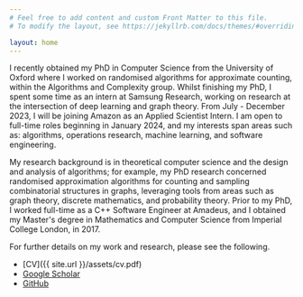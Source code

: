 ```yaml
---
# Feel free to add content and custom Front Matter to this file.
# To modify the layout, see https://jekyllrb.com/docs/themes/#overriding-theme-defaults

layout: home
---
```


I recently obtained my PhD in Computer Science from the University of Oxford where I worked on randomised algorithms for approximate counting, within the Algorithms and Complexity group. Whilst finishing my PhD, I spent some time as an intern at Samsung Research, working on research at the intersection of deep learning and graph theory. From July - December 2023, I will be joining Amazon as an Applied Scientist Intern. I am open to full-time roles beginning in January 2024, and my interests span areas such as: algorithms, operations research, machine learning, and software engineering.

My research background is in theoretical computer science and the design and analysis of algorithms; for example, my PhD research concerned randomised approximation algorithms for counting and sampling combinatorial structures in graphs, leveraging tools from areas such as graph theory, discrete mathematics, and probability theory. Prior to my PhD, I worked full-time as a C++ Software Engineer at Amadeus, and I obtained my Master's degree in Mathematics and Computer Science from Imperial College London, in 2017.

For further details on my work and research, please see the following.

- [CV]({{ site.url }}/assets/cv.pdf)
- [Google Scholar](https://scholar.google.com/citations?user=xhKj6rQAAAAJ)
- [GitHub](https://github.com/j-iss)
